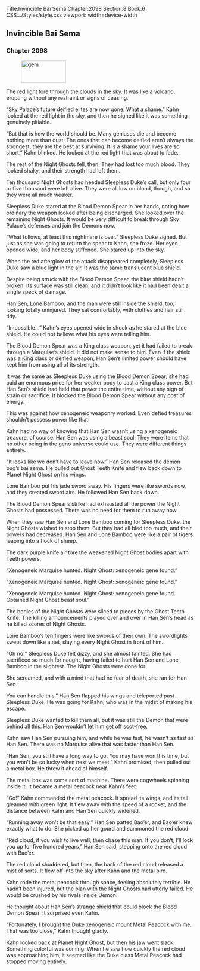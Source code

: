 Title:Invincible Bai Sema 
Chapter:2098 
Section:8 
Book:6 
CSS:../Styles/style.css 
viewport: width=device-width
  
## Invincible Bai Sema
### Chapter 2098 
<figure>
	<img src="../Images/gem.gif" alt="gem" id="gem" width="120" height="60" />
</figure>
  

  
  The red light tore through the clouds in the sky. It was like a volcano, erupting without any restraint or signs of ceasing.

“Sky Palace’s future deified elites are now gone. What a shame.” Kahn looked at the red light in the sky, and then he sighed like it was something genuinely pitiable.

“But that is how the world should be. Many geniuses die and become nothing more than dust. The ones that can become deified aren’t always the strongest; they are the best at surviving. It is a shame your lives are so short.” Kahn blinked. He looked at the red light that was about to fade.

The rest of the Night Ghosts fell, then. They had lost too much blood. They looked shaky, and their strength had left them.

Ten thousand Night Ghosts had heeded Sleepless Duke’s call, but only four or five thousand were left alive. They were all low on blood, though, and so they were all much weaker.

Sleepless Duke stared at the Blood Demon Spear in her hands, noting how ordinary the weapon looked after being discharged. She looked over the remaining Night Ghosts. It would be very difficult to break through Sky Palace’s defenses and join the Demons now.

“What follows, at least this nightmare is over.” Sleepless Duke sighed. But just as she was going to return the spear to Kahn, she froze. Her eyes opened wide, and her body stiffened. She stared up into the sky.

When the red afterglow of the attack disappeared completely, Sleepless Duke saw a blue light in the air. It was the same translucent blue shield.

Despite being struck with the Blood Demon Spear, the blue shield hadn’t broken. Its surface was still clean, and it didn’t look like it had been dealt a single speck of damage.

Han Sen, Lone Bamboo, and the man were still inside the shield, too, looking totally uninjured. They sat comfortably, with clothes and hair still tidy.

“Impossible…” Kahn’s eyes opened wide in shock as he stared at the blue shield. He could not believe what his eyes were telling him.

The Blood Demon Spear was a King class weapon, yet it had failed to break through a Marquise’s shield. It did not make sense to him. Even if the shield was a King class or deified weapon, Han Sen’s limited power should have kept him from using all of its strength.

It was the same as Sleepless Duke using the Blood Demon Spear; she had paid an enormous price for her weaker body to cast a King class power. But Han Sen’s shield had held that power the entire time, without any sign of strain or sacrifice. It blocked the Blood Demon Spear without any cost of energy.

This was against how xenogeneic weaponry worked. Even defied treasures shouldn’t possess power like that.

Kahn had no way of knowing that Han Sen wasn’t using a xenogeneic treasure, of course. Han Sen was using a beast soul. They were items that no other being in the geno universe could use. They were different things entirely.

“It looks like we don’t have to leave now.” Han Sen released the demon bug’s bai sema. He pulled out Ghost Teeth Knife and flew back down to Planet Night Ghost on his wings.

Lone Bamboo put his jade sword away. His fingers were like swords now, and they created sword airs. He followed Han Sen back down.

The Blood Demon Spear’s strike had exhausted all the power the Night Ghosts had possessed. There was no need for them to run away now.

When they saw Han Sen and Lone Bamboo coming for Sleepless Duke, the Night Ghosts wished to stop them. But they had all bled too much, and their powers had decreased. Han Sen and Lone Bamboo were like a pair of tigers leaping into a flock of sheep.

The dark purple knife air tore the weakened Night Ghost bodies apart with Teeth powers.

“Xenogeneic Marquise hunted. Night Ghost: xenogeneic gene found.”

“Xenogeneic Marquise hunted. Night Ghost: xenogeneic gene found.”

“Xenogeneic Marquise hunted. Night Ghost: xenogeneic gene found. Obtained Night Ghost beast soul.”

The bodies of the Night Ghosts were sliced to pieces by the Ghost Teeth Knife. The killing announcements played over and over in Han Sen’s head as he killed scores of Night Ghosts.

Lone Bamboo’s ten fingers were like swords of their own. The swordlights swept down like a net, slaying every Night Ghost in front of him.

“Oh no!” Sleepless Duke felt dizzy, and she almost fainted. She had sacrificed so much for naught, having failed to hurt Han Sen and Lone Bamboo in the slightest. The Night Ghosts were done for.

She screamed, and with a mind that had no fear of death, she ran for Han Sen.

You can handle this.” Han Sen flapped his wings and teleported past Sleepless Duke. He was going for Kahn, who was in the midst of making his escape.

Sleepless Duke wanted to kill them all, but it was still the Demon that were behind all this. Han Sen wouldn’t let him get off scot-free.

Kahn saw Han Sen pursuing him, and while he was fast, he wasn’t as fast as Han Sen. There was no Marquise alive that was faster than Han Sen.

“Han Sen, you still have a long way to go. You may have won this time, but you won’t be so lucky when next we meet,” Kahn promised, then pulled out a metal box. He threw it ahead of himself.

The metal box was some sort of machine. There were cogwheels spinning inside it. It became a metal peacock near Kahn’s feet.

“Go!” Kahn commanded the metal peacock. It spread its wings, and its tail gleamed with green light. It flew away with the speed of a rocket, and the distance between Kahn and Han Sen quickly widened.

“Running away won’t be that easy.” Han Sen patted Bao’er, and Bao’er knew exactly what to do. She picked up her gourd and summoned the red cloud.

“Red cloud, if you wish to live well, then chase this man. If you don’t, I’ll lock you up for five hundred years,” Han Sen said, stepping onto the red cloud with Bao’er.

The red cloud shuddered, but then, the back of the red cloud released a mist of sorts. It flew off into the sky after Kahn and the metal bird.

Kahn rode the metal peacock through space, feeling absolutely terrible. He hadn’t been injured, but the plan with the Night Ghosts had utterly failed. He would be crushed by his rivals inside Demon.

He thought about Han Sen’s strange shield that could block the Blood Demon Spear. It surprised even Kahn.

“Fortunately, I brought the Duke xenogeneic mount Metal Peacock with me. That was too close,” Kahn thought gladly.

Kahn looked back at Planet Night Ghost, but then his jaw went slack. Something colorful was coming. When he saw how quickly the red cloud was approaching him, it seemed like the Duke class Metal Peacock had stopped moving entirely.
